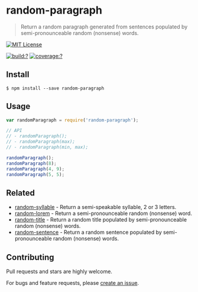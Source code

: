 # random-paragraph

> Return a random paragraph generated from sentences populated by semi-pronounceable random (nonsense) words.


[![MIT License](https://img.shields.io/badge/license-MIT_License-green.svg?style=flat-square)](https://github.com/mock-end/random-paragraph/blob/master/LICENSE)

[![build:?](https://img.shields.io/travis/mock-end/random-paragraph/master.svg?style=flat-square)](https://travis-ci.org/mock-end/random-paragraph)
[![coverage:?](https://img.shields.io/coveralls/mock-end/random-paragraph/master.svg?style=flat-square)](https://coveralls.io/github/mock-end/random-paragraph)


## Install

```
$ npm install --save random-paragraph
```

## Usage

```js
var randomParagraph = require('random-paragraph');

// API
// - randomParagraph();
// - randomParagraph(max);
// - randomParagraph(min, max);

randomParagraph();
randomParagraph(8);
randomParagraph(4, 9);
randomParagraph(5, 5);
```

## Related

- [random-syllable](https://github.com/mock-end/random-syllable) - Return a semi-speakable syllable, 2 or 3 letters.
- [random-lorem](https://github.com/mock-end/random-lorem) - Return a semi-pronounceable random (nonsense) word.
- [random-title](https://github.com/mock-end/random-title) - Return a random title populated by semi-pronounceable random (nonsense) words.
- [random-sentence](https://github.com/mock-end/random-sentence) - Return a random sentence populated by semi-pronounceable random (nonsense) words.


## Contributing

Pull requests and stars are highly welcome.

For bugs and feature requests, please [create an issue](https://github.com/mock-end/random-paragraph/issues/new).

